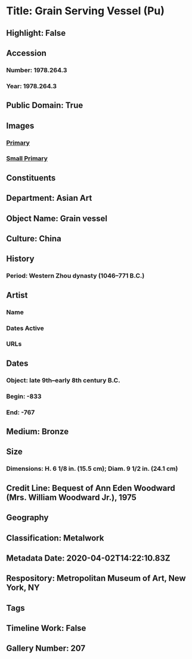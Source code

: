 # Title: Grain Serving Vessel (Pu)
## Highlight: False
## Accession
### Number: 1978.264.3
### Year: 1978.264.3
## Public Domain: True
## Images
### [Primary](https://images.metmuseum.org/CRDImages/as/original/DP151407.jpg)
### [Small Primary](https://images.metmuseum.org/CRDImages/as/web-large/DP151407.jpg)
## Constituents
## Department: Asian Art
## Object Name: Grain vessel
## Culture: China
## History
### Period: Western Zhou dynasty (1046–771 B.C.)
## Artist
### Name
### Dates Active
### URLs
## Dates
### Object: late 9th–early 8th century B.C.
### Begin: -833
### End: -767
## Medium: Bronze
## Size
### Dimensions: H. 6 1/8 in. (15.5 cm); Diam. 9 1/2 in. (24.1 cm)
## Credit Line: Bequest of Ann Eden Woodward (Mrs. William Woodward Jr.), 1975
## Geography
## Classification: Metalwork
## Metadata Date: 2020-04-02T14:22:10.83Z
## Respository: Metropolitan Museum of Art, New York, NY
## Tags
## Timeline Work: False
## Gallery Number: 207